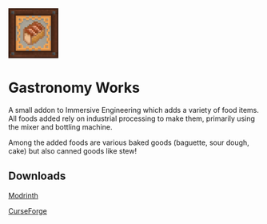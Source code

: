 <img src="src/main/resources/assets/gastronomyworks/logo.png" width="100" height="100">

# Gastronomy Works

A small addon to Immersive Engineering which adds a variety of food items.
All foods added rely on industrial processing to make them, primarily using the mixer and bottling machine.

Among the added foods are various baked goods (baguette, sour dough, cake) but also canned goods like stew!

## Downloads
[Modrinth](https://modrinth.com/project/gastronomy-works)

[CurseForge](https://www.curseforge.com/minecraft/mc-mods/gastronomy-works)
